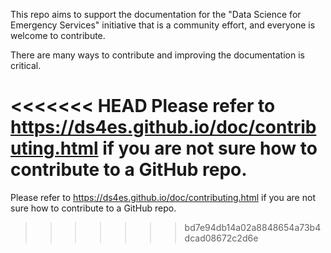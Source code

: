 This repo aims to support the documentation for the "Data Science for Emergency Services" initiative that is  a community effort, and everyone is welcome to contribute.

There are many ways to contribute and improving the documentation is critical.

<<<<<<< HEAD
Please refer to https://ds4es.github.io/doc/contributing.html if you are not sure how to contribute to a GitHub repo.
=======
Please refer to https://ds4es.github.io/doc/contributing.html if you are not sure how to contribute to a GitHub repo.
>>>>>>> bd7e94db14a02a8848654a73b4dcad08672c2d6e
